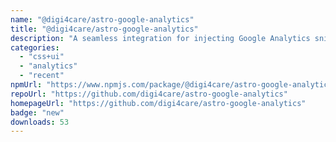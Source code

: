```yaml
---
name: "@digi4care/astro-google-analytics"
title: "@digi4care/astro-google-analytics"
description: "A seamless integration for injecting Google Analytics snippets into Astro projects, supporting popular web analytics tools."
categories:
  - "css+ui"
  - "analytics"
  - "recent"
npmUrl: "https://www.npmjs.com/package/@digi4care/astro-google-analytics"
repoUrl: "https://github.com/digi4care/astro-google-analytics"
homepageUrl: "https://github.com/digi4care/astro-google-analytics"
badge: "new"
downloads: 53
---
```

